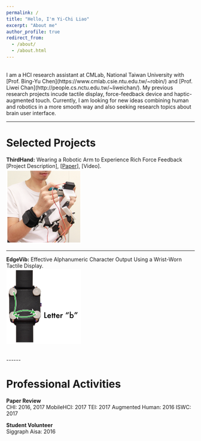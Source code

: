 ```yaml
---
permalink: /
title: "Hello, I'm Yi-Chi Liao"
excerpt: "About me"
author_profile: true
redirect_from: 
  - /about/
  - /about.html
---
```

<br>
I am a HCI research assistant at CMLab, National Taiwan University with [Prof. Bing-Yu Chen](https://www.cmlab.csie.ntu.edu.tw/~robin/) and [Prof. Liwei Chan](http://people.cs.nctu.edu.tw/~liweichan/). My previous research projects incude tactile display, force-feedback device and haptic-augmented touch. Currently, I am looking for new ideas combining human and robotics in a more smooth way and also seeking research topics about brain user interface. 

------

Selected Projects
======

**ThirdHand:** Wearing a Robotic Arm to Experience Rich Force Feedback<br>
[Project Description], [[Paper](https://yichiliao.github.io/files/thirdhand.pdf)], [Video]. <br>
<img src="/images/thirdhand.png" width="200" height="200"> <br>


------
**EdgeVib:** Effective Alphanumeric Character Output Using a Wrist-Worn Tactile Display. <br>
<img src="/images/edgevib.png" width="200" height="200"> <br>

<br>
------

Professional Activities
======


**Paper Review** <br>
CHI: 2016, 2017
MobileHCI: 2017 
TEI: 2017
Augmented Human: 2016
ISWC: 2017

**Student Volunteer**<br>
Siggraph Aisa: 2016